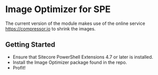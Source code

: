 # Image Optimizer for SPE

The current version of the module makes use of the online service https://compressor.io to shrink the images.

## Getting Started

* Ensure that Sitecore PowerShell Extensions 4.7 or later is installed.
* Install the Image Optimizer package found in the repo.
* Profit!


